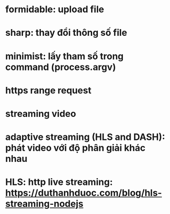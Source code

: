 # formidable: upload file
# sharp: thay đổi thông số file
# minimist: lấy tham số trong command (process.argv)
# https range request
# streaming video
# adaptive streaming (HLS and DASH): phát video với độ phân giải khác nhau
# HLS: http live streaming: https://duthanhduoc.com/blog/hls-streaming-nodejs
